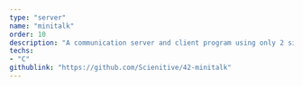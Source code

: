 ```yaml
---
type: "server"
name: "minitalk"
order: 10
description: "A communication server and client program using only 2 singals."
techs:
- "C"
githublink: "https://github.com/Scienitive/42-minitalk"
---
```


